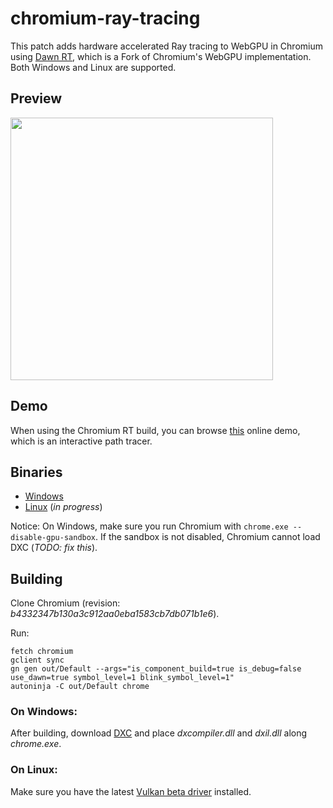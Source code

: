 # chromium-ray-tracing

This patch adds hardware accelerated Ray tracing to WebGPU in Chromium using [Dawn RT](https://github.com/maierfelix/dawn-ray-tracing), which is a Fork of Chromium's WebGPU implementation. Both Windows and Linux are supported.

## Preview

<a href="https://www.youtube.com/watch?v=4ZC0iDxlDV8"><img src="https://i.imgur.com/nyagWiM.png" width="420"/></a>

## Demo

When using the Chromium RT build, you can browse [this](https://maierfelix.github.io/chromium-ray-tracing-demo/) online demo, which is an interactive path tracer.

## Binaries
 - [Windows](https://github.com/maierfelix/chromium-ray-tracing/releases/download/0.0.1/Chromium-RT-win64.zip)
 - [Linux](#) (*in progress*)

Notice: On Windows, make sure you run Chromium with `chrome.exe --disable-gpu-sandbox`. If the sandbox is not disabled, Chromium cannot load DXC (*TODO: fix this*).

## Building

Clone Chromium (revision: *b4332347b130a3c912aa0eba1583cb7db071b1e6*).<br/>

Run:
````
fetch chromium
gclient sync
gn gen out/Default --args="is_component_build=true is_debug=false use_dawn=true symbol_level=1 blink_symbol_level=1"
autoninja -C out/Default chrome
````

### On Windows:
After building, download [DXC](https://github.com/microsoft/DirectXShaderCompiler/releases) and place *dxcompiler.dll* and *dxil.dll* along *chrome.exe*.<br/>

### On Linux:
Make sure you have the latest [Vulkan beta driver](https://developer.nvidia.com/vulkan-driver) installed.
